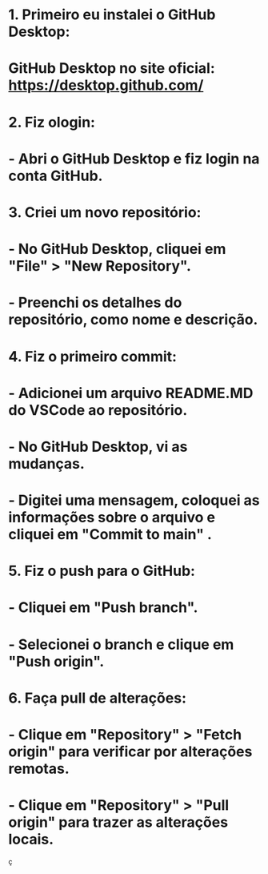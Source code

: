 # 1. Primeiro eu instalei o GitHub Desktop:
#    GitHub Desktop no site oficial: https://desktop.github.com/

# 2. Fiz ologin:
#    - Abri o GitHub Desktop e fiz login na conta GitHub.

# 3. Criei um novo repositório:
#    - No GitHub Desktop, cliquei em "File" > "New Repository".
#    - Preenchi os detalhes do repositório, como nome e descrição.

# 4. Fiz o primeiro commit:
#    - Adicionei um arquivo README.MD do VSCode ao repositório.
#    - No GitHub Desktop, vi as mudanças.
#    - Digitei uma mensagem, coloquei as informações sobre o arquivo e cliquei em "Commit to main" .

# 5. Fiz o push para o GitHub:
#    - Cliquei em "Push branch".
#    - Selecionei o branch e clique em "Push origin".

# 6. Faça pull de alterações:
#    - Clique em "Repository" > "Fetch origin" para verificar por alterações remotas.
#    - Clique em "Repository" > "Pull origin" para trazer as alterações locais.
ç
